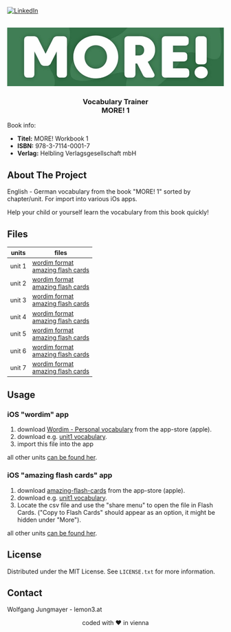 <!-- PROJECT SHIELDS -->
[![LinkedIn][linkedin-shield]][linkedin-url]

<!-- PROJECT LOGO -->
<br />
<div align="center">
  <a href="https://github.com/lemon3/orfdl">
    <img src="https://raw.githubusercontent.com/lemon3/vocabulary/main/_assets/more.jpg" alt="Logo" width="640" height="auto">
  </a>
  <h3 align="center">Vocabulary Trainer<br>
  MORE! 1</h3>
</div>

Book info:
* **Titel:** MORE! Workbook 1
* **ISBN:**	978-3-7114-0001-7<br>
* **Verlag:**	Helbling Verlagsgesellschaft mbH<br>

## About The Project

English - German vocabulary from the book "MORE! 1" sorted by chapter/unit. For import into various iOs apps.

Help your child or yourself learn the vocabulary from this book quickly!

## Files
| units | files |
|-------|-------|
| unit 1 | [wordim format](https://raw.githubusercontent.com/lemon3/vocabulary/main/dist/wordim/more1-unit01.wordim) <br/>  [amazing flash cards](https://raw.githubusercontent.com/lemon3/vocabulary/main/dist/amazing-flash-cards/more1-unit01.csv) |
| unit 2 | [wordim format](https://raw.githubusercontent.com/lemon3/vocabulary/main/dist/wordim/more1-unit02.wordim) <br/>  [amazing flash cards](https://raw.githubusercontent.com/lemon3/vocabulary/main/dist/amazing-flash-cards/more1-unit02.csv) |
| unit 3 | [wordim format](https://raw.githubusercontent.com/lemon3/vocabulary/main/dist/wordim/more1-unit03.wordim) <br/>  [amazing flash cards](https://raw.githubusercontent.com/lemon3/vocabulary/main/dist/amazing-flash-cards/more1-unit03.csv) |
| unit 4 | [wordim format](https://raw.githubusercontent.com/lemon3/vocabulary/main/dist/wordim/more1-unit04.wordim) <br/>  [amazing flash cards](https://raw.githubusercontent.com/lemon3/vocabulary/main/dist/amazing-flash-cards/more1-unit04.csv) |
| unit 5 | [wordim format](https://raw.githubusercontent.com/lemon3/vocabulary/main/dist/wordim/more1-unit05.wordim) <br/>  [amazing flash cards](https://raw.githubusercontent.com/lemon3/vocabulary/main/dist/amazing-flash-cards/more1-unit05.csv) |
| unit 6 | [wordim format](https://raw.githubusercontent.com/lemon3/vocabulary/main/dist/wordim/more1-unit06.wordim) <br/>  [amazing flash cards](https://raw.githubusercontent.com/lemon3/vocabulary/main/dist/amazing-flash-cards/more1-unit06.csv) |
| unit 7 | [wordim format](https://raw.githubusercontent.com/lemon3/vocabulary/main/dist/wordim/more1-unit07.wordim) <br/>  [amazing flash cards](https://raw.githubusercontent.com/lemon3/vocabulary/main/dist/amazing-flash-cards/more1-unit07.csv) |

## Usage
### iOS "wordim" app
1) download [Wordim - Personal vocabulary](https://apps.apple.com/us/app/wordim-personal-vocabulary/id1662281843) from the app-store (apple).
2) download e.g. [unit1 vocabulary](https://raw.githubusercontent.com/lemon3/vocabulary/main/dist/wordim/more1-unit01.wordim).
3) import this file into the app

all other units [can be found her](https://github.com/lemon3/vocabulary/tree/main/dist/wordim).

### iOS "amazing flash cards" app
1) download [amazing-flash-cards](https://apps.apple.com/at/app/amazing-flash-cards/id1511674871) from the app-store (apple).
2) download e.g. [unit1 vocabulary](https://raw.githubusercontent.com/lemon3/vocabulary/main/dist/amazing-flash-cards/more1-unit01.csv).
3) Locate the csv file and use the "share menu" to open the file in Flash Cards. ("Copy to Flash Cards" should appear as an option, it might be hidden under "More").

all other units [can be found her](https://github.com/lemon3/vocabulary/tree/main/dist/amazing-flash-cards).


## License
Distributed under the MIT License. See `LICENSE.txt` for more information.

<!-- CONTACT -->
## Contact
Wolfgang Jungmayer - lemon3.at

<div align="center">coded with ❤ in vienna</div>

<!-- MARKDOWN LINKS & IMAGES -->
[linkedin-shield]: https://img.shields.io/badge/-LinkedIn-black.svg?style=for-the-badge&logo=linkedin&colorB=555
[linkedin-url]: https://www.linkedin.com/in/wolfgangjungmayer/
